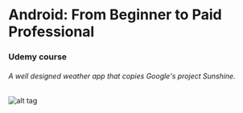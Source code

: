 # Android: From Beginner to Paid Professional
### Udemy course
###### A well designed weather app that copies Google's project Sunshine.

![alt tag](https://raw.github.com/woemike/Funshine/master/Pictures/image.png)